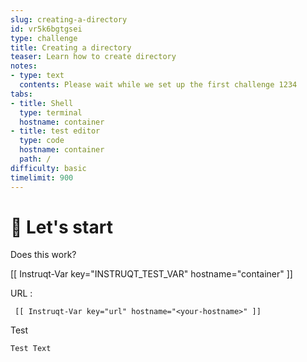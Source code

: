 ```yaml
---
slug: creating-a-directory
id: vr5k6bgtgsei
type: challenge
title: Creating a directory
teaser: Learn how to create directory
notes:
- type: text
  contents: Please wait while we set up the first challenge 1234
tabs:
- title: Shell
  type: terminal
  hostname: container
- title: test editor
  type: code
  hostname: container
  path: /
difficulty: basic
timelimit: 900
---
```


🤖 Let's start
==============

Does this work?

[[ Instruqt-Var key="INSTRUQT_TEST_VAR" hostname="container" ]]

URL :
```
 [[ Instruqt-Var key="url" hostname="<your-hostname>" ]]
```

Test

```
Test Text
```

